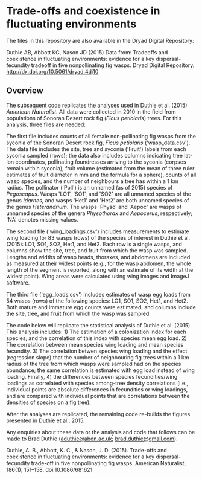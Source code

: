 Trade-offs and coexistence in fluctuating environments
=======================================================

The files in this repository are also available in the Dryad Digital Repository:

Duthie AB, Abbott KC, Nason JD (2015) Data from: Tradeoffs and coexistence in fluctuating environments: evidence for a key dispersal-fecundity tradeoff in five nonpollinating fig wasps. Dryad Digital Repository. http://dx.doi.org/10.5061/dryad.4dj10

Overview
-----------------------------------------

The subsequent code replicates the analyses used in Duthie et al. (2015) *American Naturalist*. All data were collected in 2010 in the field from populations of Sonoran Desert rock fig (*Ficus petiolaris*) trees. For this analysis, three files are needed:

The first file includes counts of all female non-pollinating fig wasps from the syconia of the Sonoran Desert rock fig, *Ficus petiolaris* ('wasp_data.csv'). The data file includes the site, tree and syconia ('Fruit') labels from each syconia sampled (rows); the data also includes columns indicating tree lat-lon coordinates, pollinating foundresses arriving to the syconia (corpses remain within syconia), fruit volume (estimated from the mean of three ruler estimates of fruit diameter in mm and the formula for a sphere), counts of all wasp species, and the number of neighbours a tree has within a 1 km radius. The pollinator ('Poll') is an unnamed (as of 2015) species of *Pegoscapus*. Wasps 'LO1', 'SO1', and 'SO2' are all unnamed species of the genus *Idarnes*, and wasps 'Het1' and 'Het2' are both unnamed species of the genus *Heterandrium*. The wasps 'Physo' and 'Aepoc' are wasps of unnamed species of the genera *Physothorax* and *Aepocerus*, respectively; 'NA' denotes missing values.

The second file ('wing_loadings.csv') includes measurements to estimate wing loading for 83 wasps (rows) of the species of interest in Duthie et al. (2015): LO1, SO1, SO2, Het1, and Het2. Each row is a single wasps, and columns show the site, tree, and fruit from which the wasp was sampled. Lengths and widths of wasp heads, thoraxes, and abdomens are included as measured at their widest points (e.g., for the wasp abdomen, the whole length of the segment is reported, along with an estimate of its width at the widest point). Wing areas were calculated using wing images and ImageJ software.

The third file ('egg_loads.csv') includes estimates of wasp egg loads from 54 wasps (rows) of the following species:  LO1, SO1, SO2, Het1, and Het2. Both mature and immature egg counts were estimated, and columns include the site, tree, and fruit from which the wasp was sampled.

The code below will replicate the statistical analysis of Duthie et al. (2015). This analysis includes: 1) The estimation of a colonization index for each species, and the correlation of this index with species mean egg load. 2) The correlation between mean species wing loading and mean species fecundity. 3) The correlation betwen species wing loading and the effect (regression slope) that the number of neighbouring fig trees within a 1 km radius of the tree from which wasps were sampled had on the species abundance; the same correlation is estimated with egg load instead of wing loading. Finally, 4) the differences between species fecundities/wing loadings as correlated with species among-tree density correlations (i.e., individual points are absolute differences in fecundities or wing loadings, and are compared with individual points that are correlations between the densities of species on a fig tree).

After the analyses are replicated, the remaining code re-builds the figures presented in Duthie et al., 2015. 

Any enquiries about these data or the analysis and code that follows can be made to Brad Duthie (aduthie@abdn.ac.uk; brad.duthie@gmail.com).

Duthie, A. B., Abbott, K. C., & Nason, J. D. (2015). Trade-offs and coexistence in fluctuating environments: evidence for a key dispersal-fecundity trade-off in five nonpollinating fig wasps. American Naturalist, 186(1), 151–158. doi:10.1086/681621
